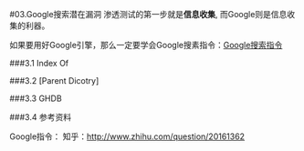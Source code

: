 #03.Google搜索潜在漏洞
  渗透测试的第一步就是**信息收集**, 而Google则是信息收集的利器。
  
  如果要用好Google引擎，那么一定要学会Google搜素指令：<a href="http://www.googleguide.com/advanced_operators_reference.html" target="_blank">Google搜索指令</a>
  
###3.1 Index Of

###3.2 [Parent Dicotry]

###3.3 GHDB

###3.4 参考资料

  Google指令：
  知乎：http://www.zhihu.com/question/20161362

